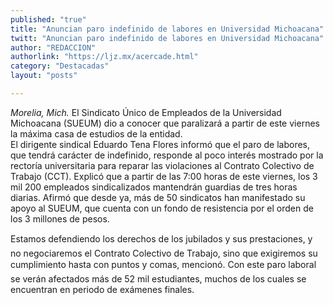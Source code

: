 ```yaml
---
published: "true"
title: "Anuncian paro indefinido de labores en Universidad Michoacana"
twitt: "Anuncian paro indefinido de labores en Universidad Michoacana"
author: "REDACCION"
authorlink: "https://ljz.mx/acercade.html"
category: "Destacadas"
layout: "posts"

---
```




*Morelia, Mich.* El Sindicato Único de Empleados de la Universidad Michoacana (SUEUM) dio a conocer que paralizará a partir de este viernes la máxima casa de estudios de la entidad.  
  El dirigente sindical Eduardo Tena Flores informó que el paro de labores, que tendrá carácter de indefinido, responde al poco interés mostrado por la rectoría universitaria para reparar las violaciones al Contrato Colectivo de Trabajo (CCT). Explicó que a partir de las 7:00 horas de este viernes, los 3 mil 200 empleados sindicalizados mantendrán guardias de tres horas diarias. Afirmó que desde ya, más de 50 sindicatos han manifestado su apoyo al SUEUM, que cuenta con un fondo de resistencia por el orden de los 3 millones de pesos.



  Estamos defendiendo los derechos de los jubilados y sus prestaciones, y no negociaremos el Contrato Colectivo de Trabajo, sino que exigiremos su cumplimiento hasta con puntos y comas, mencionó. Con este paro laboral se verán afectados más de 52 mil estudiantes, muchos de los cuales se encuentran en periodo de exámenes finales.

